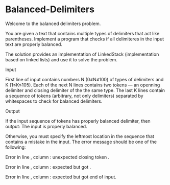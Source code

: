 # Balanced-Delimiters

Welcome to the balanced delimiters problem.

You are given a text that contains multiple types of delimiters that act like parentheses. Implement a program that checks if all delimiteres in the input text are properly balanced.

The solution provides an implementation of LinkedStack (implementation based on linked lists) and use it to solve the problem. 

Input

First line of input contains numbers N (0≤N≤100) of types of delimiters and K (1≤K≤105). Each of the next N lines contains two tokens — an openning delimiter and closing delimiter of the the same type. The last K lines contain a sequence of tokens (arbitrary, not only delimiters) separated by whitespaces to check for balanced delimiters.

Output

If the input sequence of tokens has properly balanced delimiter, then output: The input is properly balanced.

Otherwise, you must specify the leftmost location in the sequence that contains a mistake in the input. The error message should be one of the following:

Error in line <line>, column <column>: unexpected closing token <token>.

Error in line <line>, column <column>: expected <token> but got <token>.

Error in line <line>, column <column>: expected <token> but got end of input.
